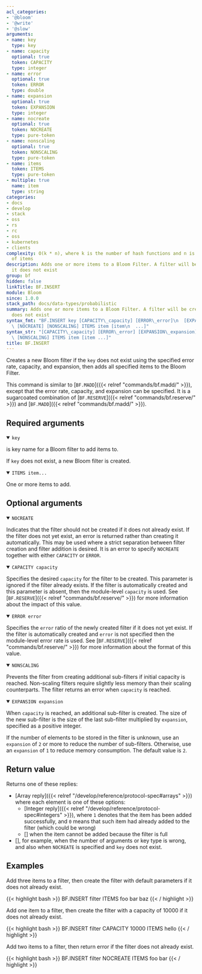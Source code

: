 ```yaml
---
acl_categories:
- '@bloom'
- '@write'
- '@slow'
arguments:
- name: key
  type: key
- name: capacity
  optional: true
  token: CAPACITY
  type: integer
- name: error
  optional: true
  token: ERROR
  type: double
- name: expansion
  optional: true
  token: EXPANSION
  type: integer
- name: nocreate
  optional: true
  token: NOCREATE
  type: pure-token
- name: nonscaling
  optional: true
  token: NONSCALING
  type: pure-token
- name: items
  token: ITEMS
  type: pure-token
- multiple: true
  name: item
  type: string
categories:
- docs
- develop
- stack
- oss
- rs
- rc
- oss
- kubernetes
- clients
complexity: O(k * n), where k is the number of hash functions and n is the number
  of items
description: Adds one or more items to a Bloom Filter. A filter will be created if
  it does not exist
group: bf
hidden: false
linkTitle: BF.INSERT
module: Bloom
since: 1.0.0
stack_path: docs/data-types/probabilistic
summary: Adds one or more items to a Bloom Filter. A filter will be created if it
  does not exist
syntax_fmt: "BF.INSERT key [CAPACITY\_capacity] [ERROR\_error]\n  [EXPANSION\_expansion]\
  \ [NOCREATE] [NONSCALING] ITEMS item [item\n  ...]"
syntax_str: "[CAPACITY\_capacity] [ERROR\_error] [EXPANSION\_expansion] [NOCREATE]\
  \ [NONSCALING] ITEMS item [item ...]"
title: BF.INSERT
---
```

Creates a new Bloom filter if the `key` does not exist using the specified error rate, capacity, and expansion, then adds all specified items to the Bloom Filter.

This command is similar to [`BF.MADD`]({{< relref "commands/bf.madd/" >}}), except that the error rate, capacity, and expansion can be specified. It is a sugarcoated combination of [`BF.RESERVE`]({{< relref "commands/bf.reserve/" >}}) and [`BF.MADD`]({{< relref "commands/bf.madd/" >}}).

## Required arguments

<details open><summary><code>key</code></summary>

is key name for a Bloom filter to add items to.

If `key` does not exist, a new Bloom filter is created.
</details>

<details open><summary><code>ITEMS item...</code></summary>

One or more items to add.
</details>

## Optional arguments

<details open><summary><code>NOCREATE</code></summary>

Indicates that the filter should not be created if it does not already exist.
If the filter does not yet exist, an error is returned rather than creating it automatically.
This may be used where a strict separation between filter creation and filter addition is desired.
It is an error to specify `NOCREATE` together with either `CAPACITY` or `ERROR`.
</details>

<details open><summary><code>CAPACITY capacity</code></summary>

Specifies the desired `capacity` for the filter to be created.
This parameter is ignored if the filter already exists.
If the filter is automatically created and this parameter is absent, then the module-level `capacity` is used.
See [`BF.RESERVE`]({{< relref "commands/bf.reserve/" >}}) for more information about the impact of this value.
</details>

<details open><summary><code>ERROR error</code></summary>
    
Specifies the `error` ratio of the newly created filter if it does not yet exist.
If the filter is automatically created and `error` is not specified then the module-level error rate is used.
See [`BF.RESERVE`]({{< relref "commands/bf.reserve/" >}}) for more information about the format of this value.
</details>

<details open><summary><code>NONSCALING</code></summary>

Prevents the filter from creating additional sub-filters if initial capacity is reached.
Non-scaling filters require slightly less memory than their scaling counterparts. The filter returns an error when `capacity` is reached.
</details>

<details open><summary><code>EXPANSION expansion</code></summary>

When `capacity` is reached, an additional sub-filter is created.
The size of the new sub-filter is the size of the last sub-filter multiplied by `expansion`, specified as a positive integer.

If the number of elements to be stored in the filter is unknown, use an `expansion` of `2` or more to reduce the number of sub-filters.
Otherwise, use an `expansion` of `1` to reduce memory consumption. The default value is `2`.
</details>

## Return value

Returns one of these replies:

- [Array reply]({{< relref "/develop/reference/protocol-spec#arrays" >}}) where each element is one of these options:
  - [Integer reply]({{< relref "/develop/reference/protocol-spec#integers" >}}), where `1` denotes that the item has been added successfully, and `0` means that such item had already added to the filter (which could be wrong)
  - [] when the item cannot be added because the filter is full
- [], for example, when the number of arguments or key type is wrong, and also when `NOCREATE` is specified and `key` does not exist.

## Examples

Add three items to a filter, then create the filter with default parameters if it does not already exist.

{{< highlight bash >}}
BF.INSERT filter ITEMS foo bar baz
{{< / highlight >}}

Add one item to a filter, then create the filter with a capacity of 10000 if it does not already exist.

{{< highlight bash >}}
BF.INSERT filter CAPACITY 10000 ITEMS hello
{{< / highlight >}}

Add two items to a filter, then return error if the filter does not already exist.

{{< highlight bash >}}
BF.INSERT filter NOCREATE ITEMS foo bar
{{< / highlight >}}
